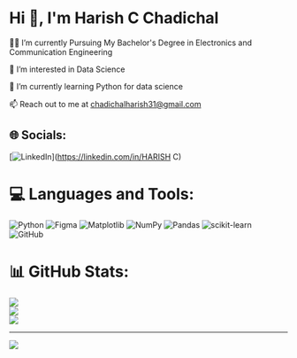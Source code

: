 # Hi 👋, I'm Harish C Chadichal
👨‍💻 I’m currently Pursuing My Bachelor's Degree in Electronics and Communication Engineering

🎯 I’m interested in Data Science

🌱 I’m currently learning Python for data science

📫 Reach out to me at chadichalharish31@gmail.com

## 🌐 Socials: 
[![LinkedIn](https://img.shields.io/badge/LinkedIn-%230077B5.svg?logo=linkedin&logoColor=white)](https://linkedin.com/in/HARISH C) 

# 💻 Languages and Tools:
![Python](https://img.shields.io/badge/python-3670A0?style=plastic&logo=python&logoColor=ffdd54) ![Figma](https://img.shields.io/badge/figma-%23F24E1E.svg?style=plastic&logo=figma&logoColor=white) ![Matplotlib](https://img.shields.io/badge/Matplotlib-%23ffffff.svg?style=plastic&logo=Matplotlib&logoColor=black) ![NumPy](https://img.shields.io/badge/numpy-%23013243.svg?style=plastic&logo=numpy&logoColor=white) ![Pandas](https://img.shields.io/badge/pandas-%23150458.svg?style=plastic&logo=pandas&logoColor=white) ![scikit-learn](https://img.shields.io/badge/scikit--learn-%23F7931E.svg?style=plastic&logo=scikit-learn&logoColor=white) ![GitHub](https://img.shields.io/badge/github-%23121011.svg?style=plastic&logo=github&logoColor=white)
# 📊 GitHub Stats:
![](https://github-readme-stats.vercel.app/api?username=harishcchadichal&theme=highcontrast&hide_border=false&include_all_commits=true&count_private=false)<br/>
![](https://github-readme-streak-stats.herokuapp.com/?user=harishcchadichal&theme=highcontrast&hide_border=false)<br/>
![](https://github-readme-stats.vercel.app/api/top-langs/?username=harishcchadichal&theme=highcontrast&hide_border=false&include_all_commits=true&count_private=false&layout=compact)

---
[![](https://visitcount.itsvg.in/api?id=harishcchadichal&icon=5&color=3)](https://visitcount.itsvg.in)

<!-- Proudly created with GPRM ( https://gprm.itsvg.in ) -->
